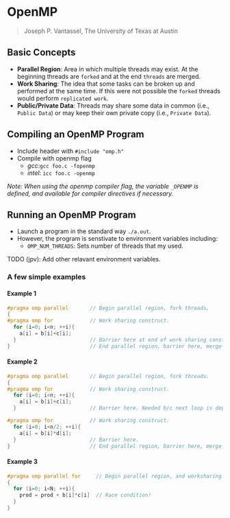 # OpenMP

> Joseph P. Vantassel, The University of Texas at Austin

## Basic Concepts

- __Parallel Region__: Area in which multiple threads may exist. At the
beginning threads are `forked` and at the end `threads` are merged.
- __Work Sharing__: The idea that some tasks can be broken up and performed at
the same time. If this were not possible the `forked` threads would perform
`replicated work`.
- __Public/Private Data__: Threads may share some data in common (i.e.,
`Public Data`) or may keep their own private copy (i.e., `Private Data`).

## Compiling an OpenMP Program

- Include header with `#include "omp.h"`
- Compile with openmp flag
  - _gcc_:`gcc foo.c -fopenmp`
  - _intel_: `icc foo.c -openmp`

_Note: When using the openmp compiler flag, the variable `_OPENMP` is defined,
and available for compiler directives if necessary._

## Running an OpenMP Program

- Launch a program in the standard way `./a.out`.
- However, the program is senstivate to environment variables including:
  - `OMP_NUM_THREADS`: Sets number of threads that my used.

TODO (jpv): Add other relavant environment variables.

### A few simple examples

#### Example 1

```cpp
#pragma omp parallel       // Begin parallel region, fork threads.
{
#pragma omp for            // Work sharing construct.
  for (i=0; i<n; ++i){
    a[i] = b[i]+c[i];
  }                        // Barrier here at end of work sharing construct
}                          // End parallel region, barrier here, merge threads.
```

#### Example 2

```cpp
#pragma omp parallel       // Begin parallel region, fork threads.
{
#pragma omp for            // Work sharing construct.
  for (i=0; i<n; ++i){
    a[i] = b[i]+c[i];
  }                        // Barrier here. Needed b/c next loop is dependent.

#pragma omp for            // Work sharing construct.
  for (i=0; i<n/2; ++i){
    a[i] = b[i]*d[i];
  }                        // Barrier here.
}                          // End parallel region, barrier here, merge threads.
```

#### Example 3

```cpp
#pragma omp parallel for     // Begin parallel region, and worksharing
{
  for (i=0; i<N; ++i){
    prod = prod + b[i]*c[i]  // Race condition!
  }
}
```
